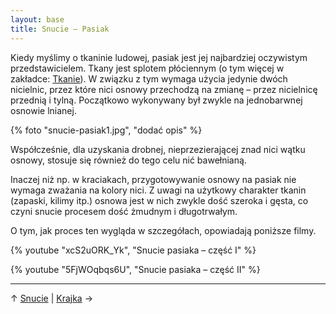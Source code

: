 ```yaml
---
layout: base
title: Snucie – Pasiak
---
```


Kiedy myślimy o tkaninie ludowej, pasiak jest jej najbardziej oczywistym przedstawicielem. Tkany jest splotem płóciennym (o tym więcej w zakładce: [Tkanie](/proces/tkanie/pasiak/#main)). W związku z tym wymaga użycia jedynie dwóch nicielnic, przez które nici osnowy przechodzą na zmianę – przez nicielnicę przednią i tylną. Początkowo wykonywany był zwykle na jednobarwnej osnowie lnianej.

{% foto "snucie-pasiak1.jpg", "dodać opis" %}

Współcześnie, dla uzyskania drobnej, nieprzezierającej znad nici wątku osnowy, stosuje się również do tego celu nić bawełnianą.

Inaczej niż np. w kraciakach, przygotowywanie osnowy na pasiak nie wymaga zważania na kolory nici. Z uwagi na użytkowy charakter tkanin (zapaski, kilimy itp.) osnowa jest w nich zwykle dość szeroka i gęsta, co czyni snucie procesem dość żmudnym i długotrwałym.

O tym, jak proces ten wygląda w szczegółach, opowiadają poniższe filmy.

{% youtube "xcS2uORK_Yk", "Snucie pasiaka – część I" %}

{% youtube "5FjWOqbqs6U", "Snucie pasiaka – część II" %}

---

↑ [Snucie](/proces/snucie/#main) | [Krajka](/proces/snucie/krajka/#main) →